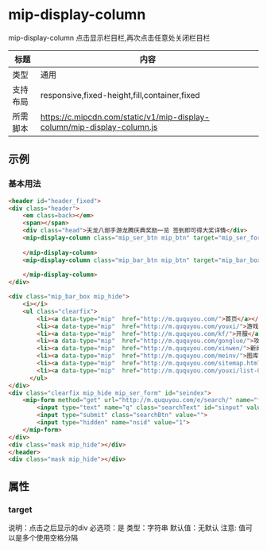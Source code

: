 # mip-display-column

mip-display-column  点击显示栏目栏,再次点击任意处关闭栏目栏

标题|内容
----|----
类型|通用
支持布局|responsive,fixed-height,fill,container,fixed
所需脚本|https://c.mipcdn.com/static/v1/mip-display-column/mip-display-column.js

## 示例

### 基本用法
```html
<header id="header_fixed">
<div class="header">
	<em class=back></em>
	<span></span>
	<div class="head">天龙八部手游龙腾庆典奖励一览 签到即可得大奖详情</div>
	<mip-display-column class="mip_ser_btn mip_btn" target="mip_ser_form">
		
	</mip-display-column>
	<mip-display-column class="mip_bar_btn mip_btn" target="mip_bar_box mask">
		
	</mip-display-column>
</div>

<div class="mip_bar_box mip_hide">
	<i></i>
	<ul class="clearfix">
        <li><a data-type="mip"  href="http://m.ququyou.com/">首页</a></li>
        <li><a data-type="mip"  href="http://m.ququyou.com/youxi/">游戏</a></li>
        <li><a data-type="mip"  href="http://m.ququyou.com/kf/">开服</a></li>
        <li><a data-type="mip"  href="http://m.ququyou.com/gonglue/">攻略</a></li>
        <li><a data-type="mip"  href="http://m.ququyou.com/xinwen/">新闻</a></li>
        <li><a data-type="mip"  href="http://m.ququyou.com/meinv/">图库</a></li>
        <li><a data-type="mip"  href="http://m.ququyou.com/sitemap.html">分类</a></li>
        <li><a data-type="mip"  href="http://m.ququyou.com/youxi/list-0-0-0-onclick-0.html">排行</a></li>
      </ul>
</div>
<div class="clearfix mip_hide mip_ser_form" id="seindex">
	<mip-form method="get" url="http://m.ququyou.com/e/search/" name="formsearch">
		<input type="text" name="q" class="searchText" id="sinput" value="" placeholder="搜索游戏">
		<input type="submit" class="searchBtn" value="">
		<input type="hidden" name="nsid" value="1">
	</mip-form>
</div>
<div class="mask mip_hide"></div>
</header>
<div class="mask mip_hide"></div>
```

## 属性

### target

说明：点击之后显示的div
必选项：是
类型：字符串
默认值：无默认
注意: 值可以是多个使用空格分隔


